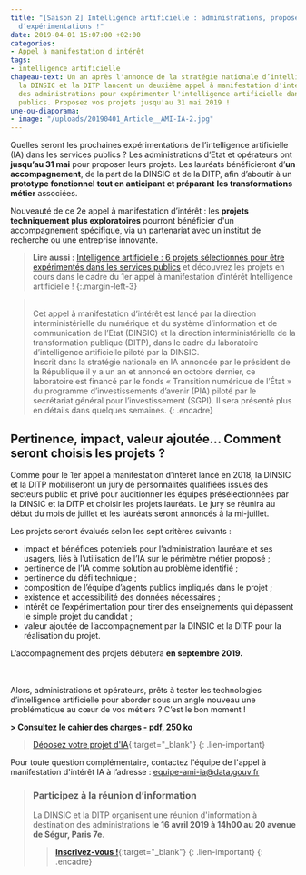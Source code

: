 ```yaml
---
title: "[Saison 2] Intelligence artificielle : administrations, proposez vos projets
  d’expérimentations !"
date: 2019-04-01 15:07:00 +02:00
categories:
- Appel à manifestation d'intérêt
tags:
- intelligence artificielle
chapeau-text: Un an après l'annonce de la stratégie nationale d’intelligence artificielle,
  la DINSIC et la DITP lancent un deuxième appel à manifestation d'intérêt auprès
  des administrations pour expérimenter l'intelligence artificielle dans les services
  publics. Proposez vos projets jusqu'au 31 mai 2019 !
une-ou-diaporama:
- image: "/uploads/20190401_Article__AMI-IA-2.jpg"
---
```


Quelles seront les prochaines expérimentations de l’intelligence artificielle (IA) dans les services publics ? Les administrations d’Etat et opérateurs ont **jusqu’au 31 mai** pour proposer leurs projets. Les lauréats bénéficieront d’**un accompagnement**, de la part de la DINSIC et de la DITP, afin d’aboutir à un **prototype fonctionnel** **tout en anticipant et préparant** **les transformations métier** associées.

Nouveauté de ce 2e appel à manifestation d’intérêt : les **projets techniquement plus exploratoires** pourront bénéficier d'un accompagnement spécifique, via un partenariat avec un institut de recherche ou une entreprise innovante.

> **Lire aussi :** [Intelligence artificielle : 6 projets sélectionnés pour être expérimentés dans les services publics](https://numerique.gouv.fr/actualites/intelligence-artificielle-6-projets-selectionnes-pour-etre-experimentes-dans-les-services-publics/) et découvrez les projets en cours dans le cadre du 1er appel à manifestation d’intérêt Intelligence artificielle !
{:.margin-left-3}

> <br>Cet appel à manifestation d’intérêt est lancé par la direction interministérielle du numérique et du système d’information et de communication de l’Etat (DINSIC) et la direction interministérielle de la transformation publique (DITP), dans le cadre du laboratoire d’intelligence artificielle piloté par la DINSIC.
> <br>Inscrit dans la stratégie nationale en IA annoncée par le président de la République il y a un an et annoncé en octobre dernier, ce laboratoire est financé par le fonds « Transition numérique de l’État » du programme d’investissements d’avenir (PIA) piloté par le secrétariat général pour l’investissement (SGPI). Il sera présenté plus en détails dans quelques semaines.
{: .encadre}

## Pertinence, impact, valeur ajoutée… Comment seront choisis les projets ?

Comme pour le 1er appel à manifestation d’intérêt lancé en 2018, la DINSIC et la DITP mobiliseront un jury de personnalités qualifiées issues des secteurs public et privé pour auditionner les équipes présélectionnées par la DINSIC et la DITP et choisir les projets lauréats. Le jury se réunira au début du mois de juillet et les lauréats seront annoncés à la mi-juillet.

Les projets seront évalués selon les sept critères suivants :
* impact et bénéfices potentiels pour l’administration lauréate et ses usagers, liés à l’utilisation de l’IA sur le périmètre métier proposé ;
* pertinence de l’IA comme solution au problème identifié ;
* pertinence du défi technique ;
* composition de l’équipe d’agents publics impliqués dans le projet ;
* existence et accessibilité des données nécessaires ;
* intérêt de l’expérimentation pour tirer des enseignements qui dépassent le simple projet du candidat ;
* valeur ajoutée de l’accompagnement par la DINSIC et la DITP pour la réalisation du projet.

L’accompagnement des projets débutera **en septembre 2019.**

<br><br>Alors, administrations et opérateurs, prêts à tester les technologies d’intelligence artificielle pour aborder sous un angle nouveau une problématique au cœur de vos métiers ? C’est le bon moment !

**> [Consultez le cahier des charges - pdf, 250 ko](/uploads/cahier_des_charges_ami_ia_2.pdf)**

> [Déposez votre projet d'IA](http://www.demarches-simplifiees.fr/commencer/ami-intelligence-artificielle "Déposez votre projet d'IA - Nouvelle fenêtre"){:target="_blank"}
{: .lien-important}

Pour toute question complémentaire, contactez l'équipe de l'appel à manifestation d'intérêt IA à l’adresse : [equipe-ami-ia@data.gouv.fr](mailto:equipe-ami-ia@data.gouv.fr)


> ### Participez à la réunion d’information
> La DINSIC et la DITP organisent une réunion d'information à destination des administrations **le 16 avril 2019 à 14h00 au 20 avenue de Ségur, Paris 7e**.
>
> > [**Inscrivez-vous !**](https://www.eventbrite.fr/e/billets-reunion-dinformation-ami-ia-experimenter-lia-dans-ladministration-59687455787 "Inscrivez-vous ! - Nouvelle fenêtre"){:target="_blank"}
> {: .lien-important}
{: .encadre}
